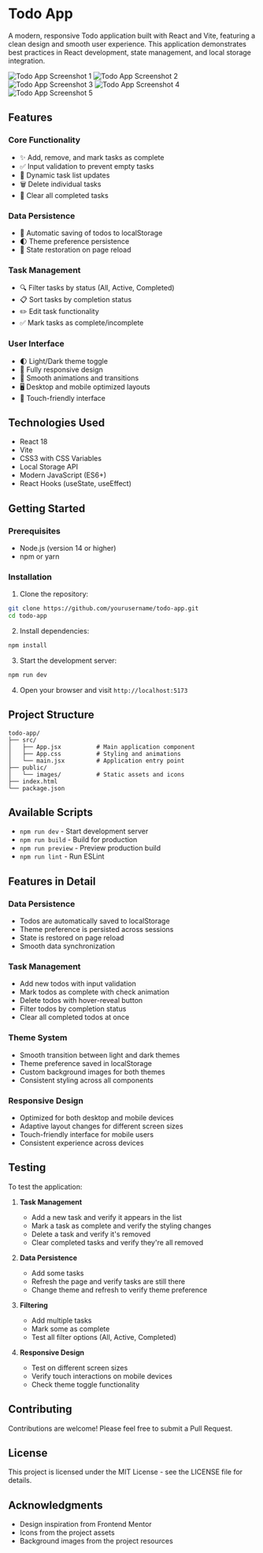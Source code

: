 # Todo App

A modern, responsive Todo application built with React and Vite, featuring a clean design and smooth user experience. This application demonstrates best practices in React development, state management, and local storage integration.

![Todo App Screenshot 1](images/SS%20(1).png)
![Todo App Screenshot 2](images/SS%20(2).png)
![Todo App Screenshot 3](images/SS%20(3).png)
![Todo App Screenshot 4](images/SS%20(4).png)
![Todo App Screenshot 5](images/SS%20(5).png)

## Features

### Core Functionality
- ✨ Add, remove, and mark tasks as complete
- ✅ Input validation to prevent empty tasks
- 🔄 Dynamic task list updates
- 🗑️ Delete individual tasks
- 🧹 Clear all completed tasks

### Data Persistence
- 💾 Automatic saving of todos to localStorage
- 🌓 Theme preference persistence
- 🔄 State restoration on page reload

### Task Management
- 🔍 Filter tasks by status (All, Active, Completed)
- 📋 Sort tasks by completion status
- ✏️ Edit task functionality
- ✅ Mark tasks as complete/incomplete

### User Interface
- 🌓 Light/Dark theme toggle
- 📱 Fully responsive design
- 🎨 Smooth animations and transitions
- 🖥️ Desktop and mobile optimized layouts
- 🎯 Touch-friendly interface

## Technologies Used

- React 18
- Vite
- CSS3 with CSS Variables
- Local Storage API
- Modern JavaScript (ES6+)
- React Hooks (useState, useEffect)

## Getting Started

### Prerequisites

- Node.js (version 14 or higher)
- npm or yarn

### Installation

1. Clone the repository:
```bash
git clone https://github.com/yourusername/todo-app.git
cd todo-app
```

2. Install dependencies:
```bash
npm install
```

3. Start the development server:
```bash
npm run dev
```

4. Open your browser and visit `http://localhost:5173`

## Project Structure

```
todo-app/
├── src/
│   ├── App.jsx          # Main application component
│   ├── App.css          # Styling and animations
│   └── main.jsx         # Application entry point
├── public/
│   └── images/          # Static assets and icons
├── index.html
└── package.json
```

## Available Scripts

- `npm run dev` - Start development server
- `npm run build` - Build for production
- `npm run preview` - Preview production build
- `npm run lint` - Run ESLint

## Features in Detail

### Data Persistence
- Todos are automatically saved to localStorage
- Theme preference is persisted across sessions
- State is restored on page reload
- Smooth data synchronization

### Task Management
- Add new todos with input validation
- Mark todos as complete with check animation
- Delete todos with hover-reveal button
- Filter todos by completion status
- Clear all completed todos at once

### Theme System
- Smooth transition between light and dark themes
- Theme preference saved in localStorage
- Custom background images for both themes
- Consistent styling across all components

### Responsive Design
- Optimized for both desktop and mobile devices
- Adaptive layout changes for different screen sizes
- Touch-friendly interface for mobile users
- Consistent experience across devices

## Testing

To test the application:

1. **Task Management**
   - Add a new task and verify it appears in the list
   - Mark a task as complete and verify the styling changes
   - Delete a task and verify it's removed
   - Clear completed tasks and verify they're all removed

2. **Data Persistence**
   - Add some tasks
   - Refresh the page and verify tasks are still there
   - Change theme and refresh to verify theme preference

3. **Filtering**
   - Add multiple tasks
   - Mark some as complete
   - Test all filter options (All, Active, Completed)

4. **Responsive Design**
   - Test on different screen sizes
   - Verify touch interactions on mobile devices
   - Check theme toggle functionality

## Contributing

Contributions are welcome! Please feel free to submit a Pull Request.

## License

This project is licensed under the MIT License - see the LICENSE file for details.

## Acknowledgments

- Design inspiration from Frontend Mentor
- Icons from the project assets
- Background images from the project resources

